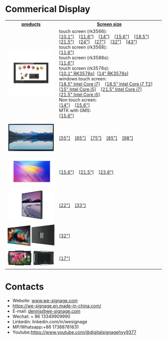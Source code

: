 # Commerical Display


<table textalign="center">
<tr>
    <th><a href="">products</a></th>
    <th><a href="">Screen size</a></th>
    
</tr>
<tr>
    <td width="33%"><a href="./zyx/"><img src="./zyx/img/main_p_3.jpg" width="100%" height="auto"/></a></td>
    <td width="73%">
        touch screen (rk3566):<br/>
        <a href="./zyx/specification/10.1.png">[10.1"]</a>&nbsp;&nbsp;&nbsp;
        <a href="./zyx/specification/11.6.png">[11.6"]</a>&nbsp;&nbsp;&nbsp;
         <a href="./zyx/specification/14.png">[14"]</a>&nbsp;&nbsp;&nbsp;
          <a href="./zyx/specification/15.6.png">[15.6"]</a>&nbsp;&nbsp;&nbsp;
           <a href="./zyx/specification/18.5.png">[18.5"]</a>&nbsp;&nbsp;&nbsp;
            <a href="./zyx/specification/21.5.png">[21.5"]</a>&nbsp;&nbsp;&nbsp;
            <a href="./zyx/specification/24.png">[24"]</a>&nbsp;&nbsp;&nbsp;
            <a href="./zyx/specification/27.png">[27"]</a>&nbsp;&nbsp;&nbsp;
            <a href="./zyx/specification/32.png">[32"]</a>&nbsp;&nbsp;&nbsp;
            <a href="./zyx/specification/43.png">[43"]</a>
            <br/>
             touch screen (rk3568):<br/>
               <a href="./zyx/specification/10.1_3568.png">[11.6"]</a>&nbsp;&nbsp;&nbsp;
               <br/>
              touch screen (rk3588s):<br/>
               <a href="./Tablets-for-Project/spectification/tfp-11.6.png">[11.6"]</a>&nbsp;&nbsp;&nbsp;
               <br/>
               touch screen (rk3576s):<br/>
                <a href="./zyx/specification/10.1_3576s.png">[10.1" RK3576s]</a>&nbsp;
                <a href="./zyx/specification/14-3576s.png">[14" RK3576s]</a>
              &nbsp;&nbsp;&nbsp;
               <br/>
            windows touch screen:<br/>
            <a href="./zyx/specification/18.5-win.png">[18.5" Intel Core i7]</a>&nbsp;&nbsp;&nbsp;
            <a href="./zyx/specification/18.5-win-i7-s.png">[18.5" Intel Core i7 T2]</a>&nbsp;&nbsp;&nbsp;
            <a href="./zyx/specification/15-i5.png">[15" Intel Core i5]</a>&nbsp;&nbsp;&nbsp;
            <a href="./zyx/specification/21.5_win_i7.png">[21.5" Intel Core i7]</a>&nbsp;&nbsp;&nbsp;
            <a href="./zyx/specification/21.5_win_i5.png">[21.5" Intel Core i5]</a>&nbsp;&nbsp;&nbsp;
            <br/>
            Non touch screen:
            <br/>
             <a href="./zyx/specification/non14.png">[14"]</a>&nbsp;&nbsp;&nbsp;
             <a href="./zyx/specification/non15.6.png">[15.6"]</a>
             <br/>
             MTK with GMS:
            <br/>
             <a href="./zyx/specification/15.6_mtk_8788.png">[15.6"]</a>
    </td>
   
</tr>

<tr>
    <td width="33%"><a href="./all-in-one/"><img src="./all-in-one/img/all-in-one-1.jpg" width="100%" height="auto"/></a></td>
    <td width="73%">
      <a href="./all-in-one/specification/55-all-in-one.png">[55"]</a>&nbsp;&nbsp;&nbsp;
        <a href="./all-in-one/specification/65-all-in-one.jpg">[65"]</a>&nbsp;&nbsp;&nbsp;
        <a href="./all-in-one/specification/75-all-in-one.jpg">[75"]</a>&nbsp;&nbsp;&nbsp;
         <a href="./all-in-one/specification/85-all-in-one.jpg">[85"]</a>&nbsp;&nbsp;&nbsp;
          <a href="./all-in-one/specification/98-all-in-one.jpg">[98"]</a>&nbsp;&nbsp;&nbsp;
    </td>
   
</tr>

<tr>
    <td width="33%"><a href=""><img src="./Rounded-corner-plane/img/r1.png" width="100%" height="auto"/></a></td>
    <td width="73%">
        <a href="./Rounded-corner-plane/specification/15.6.png">[15.6"]</a>&nbsp;&nbsp;&nbsp;
        <a href="./Rounded-corner-plane/specification/21.5.png">[21.5"]</a>&nbsp;&nbsp;&nbsp;
         <a href="./Rounded-corner-plane/specification/23.8.png">[23.8"]</a>&nbsp;&nbsp;&nbsp;
    </td>
   
</tr>

<tr>
    <td width="33%"><a href="">
        <img src="./ds/img/f1.png" width="100%" height="auto"/></a>
    </td>
    <td width="73%">
        <a href="./ds/specification/22.png">[22"]</a>&nbsp;&nbsp;&nbsp;
         <a href="./ds/specification/33.png">[33"]</a>&nbsp;&nbsp;&nbsp;
    </td>
   
</tr>

<tr>
    <td width="33%"><a href=""><img src="./ds/img/ds.png" width="100%" height="auto"/></a></td>
    <td width="73%">
        <a href="./ds/specification/32.png">[32"]</a>&nbsp;&nbsp;&nbsp;
    </td>
   
</tr>
<tr>
    <td width="33%"><a href=""><img src="./v53/img/17v53.png" width="auto" height="auto"/></a></td>
    <td width="73%">
        <a href="./v53/spectification/17.png">[17"]</a>&nbsp;&nbsp;&nbsp;
    </td>
   
</tr>

</table>

# Contacts

- Website: www.we-signage.com
- https://we-signage.en.made-in-china.com/
- E-mail: dennis@we-signage.com
- Wechat: + 86 13349909990
- Linkedin: linkedin.com/in/wesignage
- MP/Whatsapp:+86 17388781631
- Youtube:<a href="https://www.youtube.com/@digitalsignagehyy9377">https://www.youtube.com/@digitalsignagehyy9377</a>
